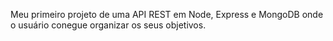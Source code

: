 Meu primeiro projeto de uma API REST em Node, Express e MongoDB onde o usuário conegue organizar os seus objetivos.
